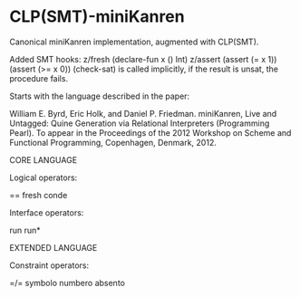 CLP(SMT)-miniKanren
===================

Canonical miniKanren implementation, augmented with CLP(SMT).

Added SMT hooks:
z/fresh  (declare-fun x () Int)
z/assert (assert (= x 1)) (assert (>= x 0))
(check-sat) is called implicitly, if the result is unsat, the procedure fails.

Starts with the language described in the paper:

William E. Byrd, Eric Holk, and Daniel P. Friedman.
miniKanren, Live and Untagged: Quine Generation via Relational Interpreters (Programming Pearl).
To appear in the Proceedings of the 2012 Workshop on Scheme and Functional Programming, Copenhagen, Denmark, 2012.


CORE LANGUAGE

Logical operators:

==
fresh
conde

Interface operators:

run
run*


EXTENDED LANGUAGE

Constraint operators:

=/=
symbolo
numbero
absento
